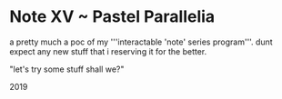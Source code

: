 # Note XV ~ Pastel Parallelia
a pretty much a poc of my '''interactable 'note' series program'''. 
dunt expect any new stuff that i reserving it for the better.

"let's try some stuff shall we?"




2019
